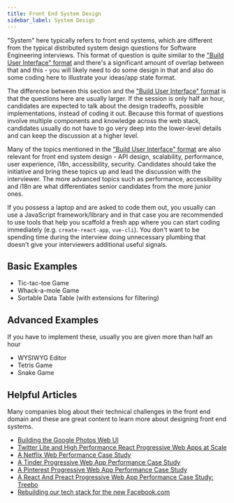 ```yaml
---
title: Front End System Design
sidebar_label: System Design
---
```


"System" here typically refers to front end systems, which are different from the typical distributed system design questions for Software Engineering interviews. This format of question is quite similar to the ["Build User Interface" format](./build-user-interfaces.md) and there's a significant amount of overlap between that and this - you will likely need to do some design in that and also do some coding here to illustrate your ideas/app state format.

The difference between this section and the ["Build User Interface" format](./build-user-interfaces.md) is that the questions here are usually larger. If the session is only half an hour, candidates are expected to talk about the design tradeoffs, possible implementations, instead of coding it out. Because this format of questions involve multiple components and knowledge across the web stack, candidates usually do not have to go very deep into the lower-level details and can keep the discussion at a higher level.

Many of the topics mentioned in the ["Build User Interface" format](./build-user-interfaces.md) are also relevant for front end system design - API design, scalability, performance, user experience, i18n, accessibility, security. Candidates should take the initiative and bring these topics up and lead the discussion with the interviewer. The more advanced topics such as performance, accessibility and i18n are what differentiates senior candidates from the more junior ones.

If you possess a laptop and are asked to code them out, you usually can use a JavaScript framework/library and in that case you are recommended to use tools that help you scaffold a fresh app where you can start coding immediately (e.g. `create-react-app`, `vue-cli`). You don't want to be spending time during the interview doing unnecessary plumbing that doesn't give your interviewers additional useful signals.

## Basic Examples

- Tic-tac-toe Game
- Whack-a-mole Game
- Sortable Data Table (with extensions for filtering)

## Advanced Examples

If you have to implement these, usually you are given more than half an hour

- WYSIWYG Editor
- Tetris Game
- Snake Game

## Helpful Articles

Many companies blog about their technical challenges in the front end domain and these are great content to learn more about designing front end systems.

- [Building the Google Photos Web UI](https://medium.com/google-design/google-photos-45b714dfbed1)
- [Twitter Lite and High Performance React Progressive Web Apps at Scale](https://medium.com/@paularmstrong/twitter-lite-and-high-performance-react-progressive-web-apps-at-scale-d28a00e780a3)
- [A Netflix Web Performance Case Study](https://medium.com/dev-channel/a-netflix-web-performance-case-study-c0bcde26a9d9)
- [A Tinder Progressive Web App Performance Case Study](https://medium.com/@addyosmani/a-tinder-progressive-web-app-performance-case-study-78919d98ece0)
- [A Pinterest Progressive Web App Performance Case Study](https://medium.com/dev-channel/a-pinterest-progressive-web-app-performance-case-study-3bd6ed2e6154)
- [A React And Preact Progressive Web App Performance Case Study: Treebo](https://medium.com/dev-channel/treebo-a-react-and-preact-progressive-web-app-performance-case-study-5e4f450d5299)
- [Rebuilding our tech stack for the new Facebook.com](https://engineering.fb.com/2020/05/08/web/facebook-redesign/)
